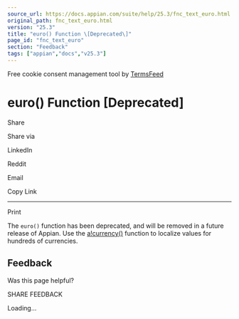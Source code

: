 ```yaml
---
source_url: https://docs.appian.com/suite/help/25.3/fnc_text_euro.html
original_path: fnc_text_euro.html
version: "25.3"
title: "euro() Function \[Deprecated\]"
page_id: "fnc_text_euro"
section: "Feedback"
tags: ["appian","docs","v25.3"]
---
```



Free cookie consent management tool by [TermsFeed](https://www.termsfeed.com/)

# euro() Function \[Deprecated\]

Share

Share via

LinkedIn

Reddit

Email

Copy Link

* * *

Print

The `euro()` function has been deprecated, and will be removed in a future release of Appian. Use the [a!currency()](fnc_text_currency.html) function to localize values for hundreds of currencies.

## Feedback

Was this page helpful?

SHARE FEEDBACK

Loading...